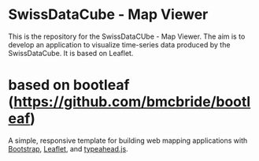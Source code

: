# SwissDataCube - Map Viewer
This is the repository for the SwissDataCUbe - Map Viewer.
The aim is to develop an application to visualize time-series data produced by the SwissDataCube.
It is based on Leaflet.

based on bootleaf (https://github.com/bmcbride/bootleaf)
========

A simple, responsive template for building web mapping applications with [Bootstrap](http://getbootstrap.com/), [Leaflet](http://leafletjs.com/), and [typeahead.js](http://twitter.github.io/typeahead.js/).


